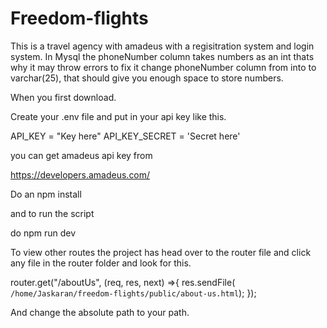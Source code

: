 # Freedom-flights
This is a travel agency with amadeus with a regisitration system and login system.
In Mysql the phoneNumber column takes numbers as an int thats why it may throw errors to fix it change phoneNumber column from into to varchar(25), that should give you enough space to store numbers.

When you first download.

Create your .env file and put in your api key like this.

API_KEY = "Key here"
API_KEY_SECRET = 'Secret here'

you can get amadeus api key from 

https://developers.amadeus.com/

Do an npm install 

and to run the script

do npm run dev

To view other routes the project has head over to the router file and click any file in the router folder and look for this. 

router.get("/aboutUs", (req, res, next) =>{
    res.sendFile( `/home/Jaskaran/freedom-flights/public/about-us.html`);
});

And change the absolute path to your path.

